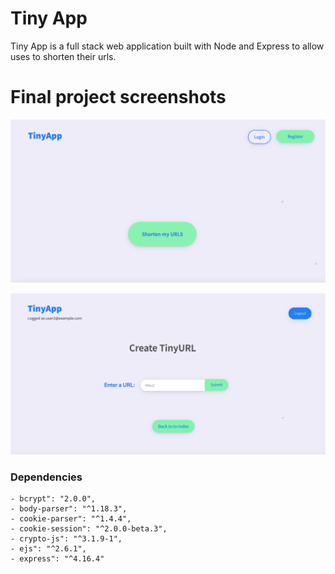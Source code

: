 # Tiny App

Tiny App is a full stack web application built with Node and Express to allow uses to shorten their urls.

# Final project screenshots

![alt text](home.jpg "Title")

![alt text](shorten.jpg "Title")

### Dependencies

    - bcrypt": "2.0.0",
    - body-parser": "^1.18.3",
    - cookie-parser": "^1.4.4",
    - cookie-session": "^2.0.0-beta.3",
    - crypto-js": "^3.1.9-1",
    - ejs": "^2.6.1",
    - express": "^4.16.4"
